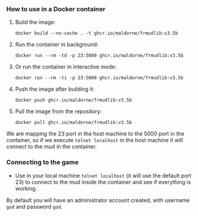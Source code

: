 ### How to use in a Docker container

1. Build the image:

   `docker build --no-cache . -t ghcr.io/maldorne/frmudlib:v3.5b`

2. Run the container in background:

   `docker run --rm -td -p 23:5000 ghcr.io/maldorne/frmudlib:v3.5b`

3. Or run the container in interactive mode:

   `docker run --rm -ti -p 23:5000 ghcr.io/maldorne/frmudlib:v3.5b`

4. Push the image after building it:

   `docker push ghcr.io/maldorne/frmudlib:v3.5b`

5. Pull the image from the repository:

   `docker pull ghcr.io/maldorne/frmudlib:v3.5b`
   
We are mapping the 23 port in the host machine to the 5000 port in the container, so if we execute `telnet localhost` in the host machine it will connect to the mud in the container.

### Connecting to the game

- Use in your local machine `telnet localhost` (it will use the default port 23) to connect to the mud inside the container and see if everything is working.

By default you will have an administrator account created, with username `god` and password `god`.